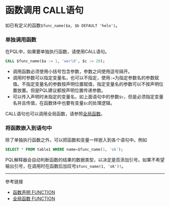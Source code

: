 # 函数调用 CALL语句
如已有定义的函数`$func_name($a, $b DEFAULT 'helo')`。

### 单独调用函数
在PQL中，如果要单独执行函数，请使用CALL语句。
```sql
CALL $func_name($a := 1, 'world', $c := 20);
```

* 调用函数必须使用小括号包含参数，参数之间使用逗号隔开。
* 调用时参数可以指定变量名，也可以不指定，使用`:=`为指定参数名的参数赋值。不指定变量名的参数按声明位置赋值，指定变量名的参数可以不按声明位置放置。但是PQL建议都按声明位置传递参数。
* 可以传入声明时未指定的变量名，如上面语句中的参数`$c`，但是必须指定变量名并且传值，在函数体中也要有变量`$c`的处理逻辑。

CALL语句也可以调用全局函数，请参照[全局函数](/pql/global-function.md)。

### 将函数嵌入到语句中
除了单独执行函数之外，可以把函数和变量一样嵌入到各个语句中。例如
```sql
SELECT * FROM table1 WHERE name=$func_name(1, 'ok');
```
PQL解释器会自动判断函数的结果的数据类型，以决定是否添加引号。如果不希望输出引号，在调用时在函数后加叹号`$func_name(1, 'ok')!`。


---
参考链接

* [函数声明 FUNCTION](/pql/function.md)
* [全局函数 FUNCTION](/pql/global-function.md)
